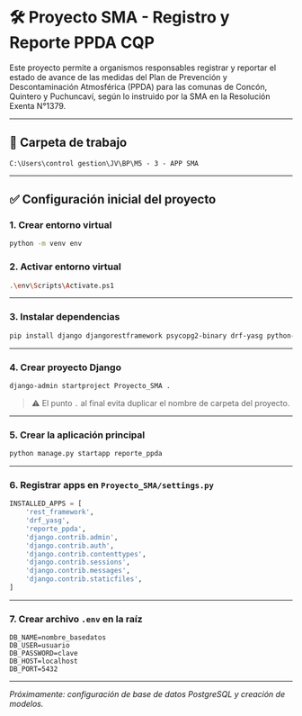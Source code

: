 
# 🛠️ Proyecto SMA - Registro y Reporte PPDA CQP

Este proyecto permite a organismos responsables registrar y reportar el estado de avance de las medidas del Plan de Prevención y Descontaminación Atmosférica (PPDA) para las comunas de Concón, Quintero y Puchuncaví, según lo instruido por la SMA en la Resolución Exenta N°1379.

---

## 📁 Carpeta de trabajo

`C:\Users\control gestion\JV\BP\M5 - 3 - APP SMA`

---

## ✅ Configuración inicial del proyecto

### 1. Crear entorno virtual

```bash
python -m venv env
```

### 2. Activar entorno virtual

```bash
.\env\Scripts\Activate.ps1
```

---

### 3. Instalar dependencias

```bash
pip install django djangorestframework psycopg2-binary drf-yasg python-decouple
```

---

### 4. Crear proyecto Django

```bash
django-admin startproject Proyecto_SMA .
```

> ⚠️ El punto `.` al final evita duplicar el nombre de carpeta del proyecto.

---

### 5. Crear la aplicación principal

```bash
python manage.py startapp reporte_ppda
```

---

### 6. Registrar apps en `Proyecto_SMA/settings.py`

```python
INSTALLED_APPS = [
    'rest_framework',
    'drf_yasg',
    'reporte_ppda',
    'django.contrib.admin',
    'django.contrib.auth',
    'django.contrib.contenttypes',
    'django.contrib.sessions',
    'django.contrib.messages',
    'django.contrib.staticfiles',
]
```

---

### 7. Crear archivo `.env` en la raíz

```env
DB_NAME=nombre_basedatos
DB_USER=usuario
DB_PASSWORD=clave
DB_HOST=localhost
DB_PORT=5432
```

---

_Próximamente: configuración de base de datos PostgreSQL y creación de modelos._
